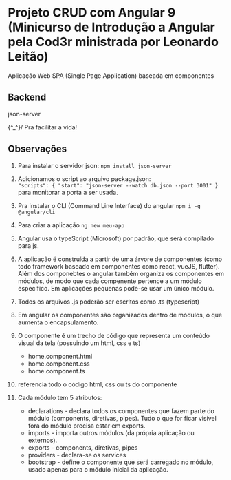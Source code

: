# Projeto CRUD com Angular 9 (Minicurso de Introdução a Angular pela Cod3r ministrada por Leonardo Leitão)

Aplicação Web SPA (Single Page Application) baseada em componentes

## Backend
json-server

  \{^_^}/ Pra facilitar a vida!

## Observações
1. Para instalar o servidor json:
``npm install json-server``

2. Adicionamos o script ao arquivo package.json:   
``"scripts": {
    "start": "json-server --watch db.json --port 3001"
  }``
  para monitorar a porta a ser usada.
3. Pra instalar o CLI (Command Line Interface) do angular
``npm i -g @angular/cli``
4. Para criar a aplicação
``ng new meu-app``
5. Angular usa o typeScript (Microsoft) por padrão, que será compilado para js. 
6. A aplicação é construída a partir de uma árvore de componentes (como todo framework baseado em componentes como react, vueJS, flutter). Além dos componebtes o angular também organiza os componentes em módulos, de modo que cada compenente pertence a um módulo específico. Em aplicações pequenas pode-se usar um único módulo.
7. Todos os arquivos .js poderão ser escritos como .ts (typescript)
8. Em angular os componentes são organizados dentro de módulos, o que aumenta o encapsulamento. 
9. O componente é um trecho de código que representa um conteúdo visual da tela (possuindo um html, css e ts)
    - home.component.html
    - home.component.css
    - home.component.ts
10. <app-home></app-home> referencia todo o código html, css ou ts do componente
11. Cada módulo tem 5 atributos:
    - declarations - declara todos os componentes que fazem parte do módulo (components, diretivas, pipes). Tudo o que for ficar visível fora do módulo precisa estar em exports.
    - imports - importa outros módulos (da própria aplicação ou externos). 
    - exports - components, diretivas, pipes
    - providers - declara-se os services
    - bootstrap - define o componente que será carregado no módulo, usado apenas para o módulo inicial da aplicação.
